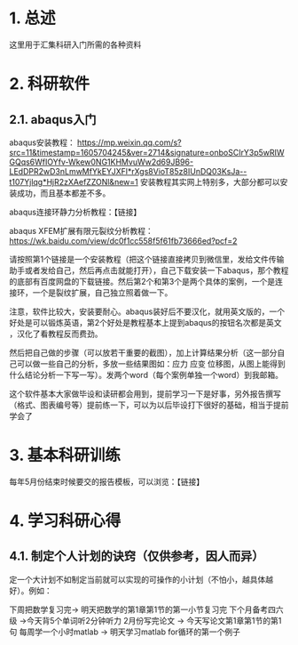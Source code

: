 

# 1. 总述
这里用于汇集科研入门所需的各种资料

# 2. 科研软件

## 2.1. abaqus入门
   
abaqus安装教程：
https://mp.weixin.qq.com/s?src=11&timestamp=1605704245&ver=2714&signature=onboSCIrY3p5wRIWGQqs6WfIOYfv-Wkew0NG1KHMvuWw2d69JB96-LEdDPR2wD3nLmwMfYkEYJXFl*rXgs8VioT85z8IUnDQ03KsJa--t107Yjlqg*HjR2zXAefZZONl&new=1   安装教程其实网上特别多，大部分都可以安装成功，而且基本都差不多。

abaqus连接环静力分析教程：【链接】

abaqus XFEM扩展有限元裂纹分析教程：https://wk.baidu.com/view/dc0f1cc558f5f61fb73666ed?pcf=2


请按照第1个链接是一个安装教程（把这个链接直接拷贝到微信里，发给文件传输助手或者发给自己，然后再点击就能打开），自己下载安装一下abaqus，那个教程的底部有百度网盘的下载链接。然后第2个和第3个是两个具体的案例，一个是连接环，一个是裂纹扩展，自己独立照着做一下。

注意，软件比较大，安装要耐心。abaqus装好后不要汉化，就用英文版的，一个好处是可以锻炼英语，第2个好处是教程基本上提到abaqus的按钮名次都是英文 ，汉化了看教程反而费劲。


然后把自己做的步骤（可以放若干重要的截图），加上计算结果分析（这一部分自己可以做一些自己的分析，多放一些结果图如：应力 应变 位移图，从图上能得到什么结论分析一下写一写）。发两个word（每个案例单独一个word）到我邮箱。

这个软件基本大家做毕设和读研都会用到，提前学习一下是好事，另外报告撰写（格式、图表编号等）提前练一下，可以为以后毕设打下很好的基础，相当于提前学会了


# 3. 基本科研训练

每年5月份结束时候要交的报告模板，可以浏览：【链接】

# 4. 学习科研心得

## 4.1. 制定个人计划的诀窍（仅供参考，因人而异）
定一个大计划不如制定当前就可以实现的可操作的小计划（不怕小，越具体越好）。例如：

下周把数学复习完→ 明天把数学的第1章第1节的第一小节复习完
下个月备考四六级 →今天背5个单词听2分钟听力
2月份写完论文 → 今天写论文第1章第1节的第1句
每周学一个小时matlab → 明天学习matlab for循环的第一个例子




